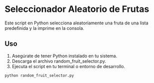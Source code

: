 # Seleccionador Aleatorio de Frutas

Este script en Python selecciona aleatoriamente una fruta de una lista predefinida y la imprime en la consola.

## Uso

1. Asegúrate de tener Python instalado en tu sistema.
2. Descarga el archivo random_fruit_selector.py.
3. Ejecuta el script en tu terminal o entorno de desarrollo.

```bash
python random_fruit_selector.py